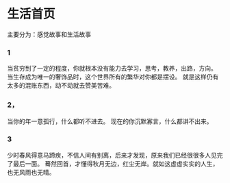 # 生活首页

主要分为：感觉故事和生活故事


### 1
当贫穷到了一定的程度，你就根本没有能力去学习，思考，教养，出路，方向。
当生存成为唯一的奢饰品时，这个世界所有的繁华对你都是摆设。
就是这样仍有太多的混账东西，动不动就去赞美苦难。

### 2，
当你的年一意孤行，什么都听不进去。
现在的你沉默寡言，什么都讲不出来。

### 3
少时春风得意马蹄疾，不信人间有别离，后来才发现，原来我们已经很很多人见完了最后一面。
蓦然回首，才懂得秋月无边，红尘无岸。就如这虚虚实实的人生，也无风雨也无晴。


